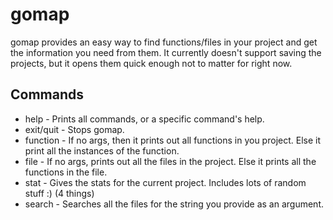 gomap
=====

gomap provides an easy way to find functions/files in your project and get the information you need from them.
It currently doesn't support saving the projects, but it opens them quick enough not to matter for right now.

Commands
--------
  * help       - Prints all commands, or a specific command's help.
  * exit/quit  - Stops gomap.
  * function   - If no args, then it prints out all functions in you project.
                  Else it print all the instances of the function.
  * file       - If no args, prints out all the files in the project.
                  Else it prints all the functions in the file.
  * stat       - Gives the stats for the current project. Includes
                  lots of random stuff :) (4 things)
  * search     - Searches all the files for the string you provide as an argument.
